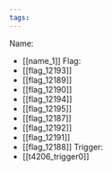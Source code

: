 ```yaml
---
tags:
---
```

Name:
- [[name_1]]
Flag:
- [[flag_12193]]
- [[flag_12189]]
- [[flag_12190]]
- [[flag_12194]]
- [[flag_12195]]
- [[flag_12187]]
- [[flag_12192]]
- [[flag_12191]]
- [[flag_12188]]
Trigger:
- [[t4206_trigger0]]
